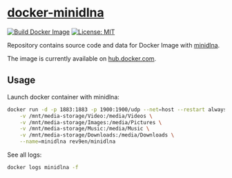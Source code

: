 # [docker-minidlna][github-repo]

[![Build Docker Image](https://github.com/revgen/docker/actions/workflows/docker-minidlna.yml/badge.svg)](https://github.com/revgen/docker/actions/workflows/docker-minidlna.yml)
[![License: MIT](https://img.shields.io/badge/License-MIT-yellow.svg)](https://opensource.org/licenses/MIT)

Repository contains source code and data for Docker Image with [minidlna][minidlna-site].

The image is currently available on [hub.docker.com][minidlna-hub].

## Usage

Launch docker container with minidlna:
```bash
docker run -d -p 1883:1883 -p 1900:1900/udp --net=host --restart always \
    -v /mnt/media-storage/Video:/media/Videos \
    -v /mnt/media-storage/Images:/media/Pictures \
    -v /mnt/media-storage/Music:/media/Music \
    -v /mnt/media-storage/Downloads:/media/Downloads \
    --name=minidlna rev9en/minidlna
```

See all logs:
```bash
docker logs minidlna -f
```


[minidlna-site]: https://help.ubuntu.com/community/MiniDLNA
[minidlna-hub]: https://hub.docker.com/r/rev9en/minidlna/
[github-repo]: https://github.com/revgen/docker/docker-minidlna/
